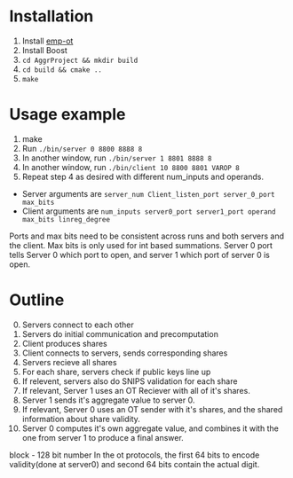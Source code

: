 # Installation

1. Install [emp-ot](https://github.com/emp-toolkit/emp-ot)
2. Install Boost
3. `cd AggrProject && mkdir build`
4. `cd build && cmake ..`
5. `make`

# Usage example

1. make
2. Run `./bin/server 0 8800 8888 8`
3. In another window, run `./bin/server 1 8801 8888 8`
4. In another window, run `./bin/client 10 8800 8801 VAROP 8`
5. Repeat step 4 as desired with different num_inputs and operands. 

* Server arguments are `server_num Client_listen_port server_0_port max_bits`
* Client arguments are `num_inputs server0_port server1_port operand max_bits linreg_degree`

Ports and max bits need to be consistent across runs and both servers and the client.
Max bits is only used for int based summations.
Server 0 port tells Server 0 which port to open, and server 1 which port of server 0 is open.

# Outline

0. Servers connect to each other
1. Servers do initial communication and precomputation
2. Client produces shares
3. Client connects to servers, sends corresponding shares
4. Servers recieve all shares
5. For each share, servers check if public keys line up
6. If relevent, servers also do SNIPS validation for each share
7. If relevant, Server 1 uses an OT Reciever with all of it's shares.
8. Server 1 sends it's aggregate value to server 0. 
9. If relevant, Server 0 uses an OT sender with it's shares, and the shared information about share validity.
10. Server 0 computes it's own aggregate value, and combines it with the one from server 1 to produce a final answer.

block - 128 bit number
In the ot protocols, the first 64 bits to encode validity(done at server0) and second 64 bits contain the actual digit.
